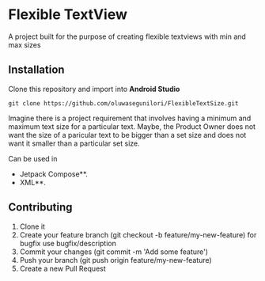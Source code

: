 # Flexible TextView

A project built for the purpose of creating flexible textviews with min and max sizes
## Installation
Clone this repository and import into **Android Studio**
```
git clone https://github.com/oluwasegunilori/FlexibleTextSize.git
```

Imagine there is a project requirement that involves having a minimum and maximum text size for a particular text.
Maybe, the Product Owner does not want the size of a paricular text to be bigger than a set size and does not want it smaller than a particular set size.


Can be used in
*   Jetpack Compose**.
*   XML**.

## Contributing

1. Clone it
2. Create your feature branch (git checkout -b feature/my-new-feature) for bugfix use bugfix/description
3. Commit your changes (git commit -m 'Add some feature')
5. Push your branch (git push origin feature/my-new-feature)
6. Create a new Pull Request
